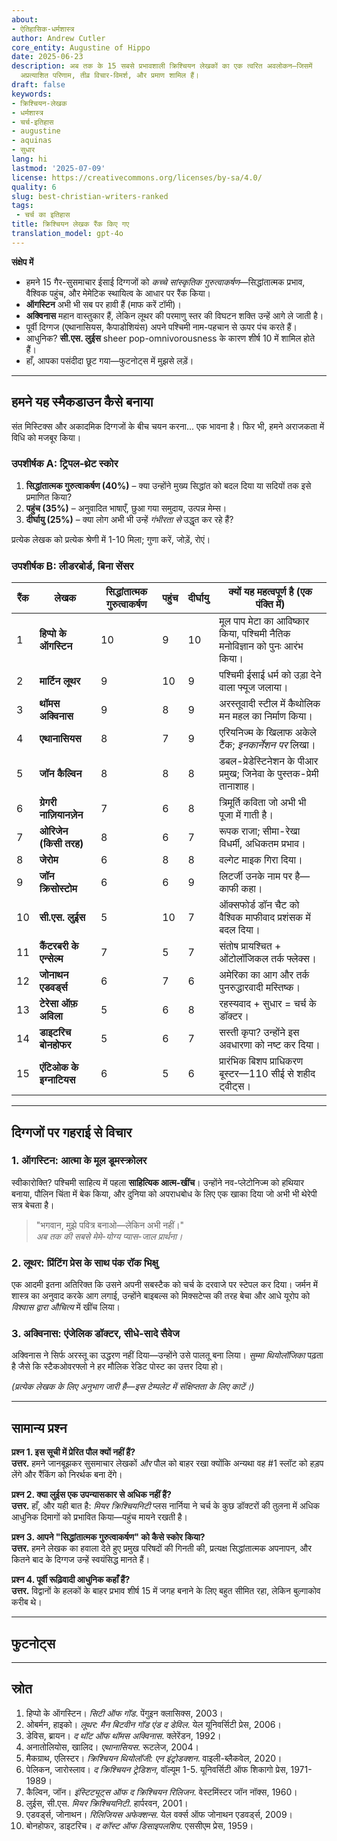 ```yaml
---
about:
- ऐतिहासिक-धर्मशास्त्र
author: Andrew Cutler
core_entity: Augustine of Hippo
date: 2025-06-23
description: अब तक के 15 सबसे प्रभावशाली क्रिश्चियन लेखकों का एक त्वरित अवलोकन—जिसमें
  अप्रत्याशित परिणाम, तीव्र विचार-विमर्श, और प्रमाण शामिल हैं।
draft: false
keywords:
- क्रिश्चियन-लेखक
- धर्मशास्त्र
- चर्च-इतिहास
- augustine
- aquinas
- सुधार
lang: hi
lastmod: '2025-07-09'
license: https://creativecommons.org/licenses/by-sa/4.0/
quality: 6
slug: best-christian-writers-ranked
tags:
 - चर्च का इतिहास
title: क्रिश्चियन लेखक रैंक किए गए
translation_model: gpt-4o
---
```


**संक्षेप में**

- हमने 15 गैर-सुसमाचार ईसाई दिग्गजों को *कच्चे सांस्कृतिक गुरुत्वाकर्षण*—सिद्धांतात्मक प्रभाव, वैश्विक पहुंच, और मेमेटिक स्थायित्व के आधार पर रैंक किया।
- **ऑगस्टिन** अभी भी सब पर हावी हैं (माफ करें टॉमी)।
- **अक्विनास** महान वास्तुकार हैं, लेकिन लूथर की परमाणु स्तर की विघटन शक्ति उन्हें आगे ले जाती है।
- पूर्वी दिग्गज (एथानासियस, कैपाडोशियंस) अपने पश्चिमी नाम-पहचान से ऊपर पंच करते हैं।
- आधुनिक? **सी.एस. लुईस** sheer pop-omnivorousness के कारण शीर्ष 10 में शामिल होते हैं।
- हाँ, आपका पसंदीदा छूट गया—फुटनोट्स में मुझसे लड़ें।

---

## हमने यह स्मैकडाउन कैसे बनाया

संत मिस्टिक्स और अकादमिक दिग्गजों के बीच चयन करना... एक भावना है। फिर भी, हमने अराजकता में विधि को मजबूर किया।

### उपशीर्षक A: ट्रिपल-थ्रेट स्कोर

1. **सिद्धांतात्मक गुरुत्वाकर्षण (40%)** – क्या उन्होंने मुख्य सिद्धांत को बदल दिया या सदियों तक इसे प्रमाणित किया?  
2. **पहुंच (35%)** – अनुवादित भाषाएँ, छुआ गया समुदाय, उत्पन्न मेम्स।  
3. **दीर्घायु (25%)** – क्या लोग अभी भी उन्हें *गंभीरता से* उद्धृत कर रहे हैं?  

प्रत्येक लेखक को प्रत्येक श्रेणी में 1-10 मिला; गुणा करें, जोड़ें, रोएं।

### उपशीर्षक B: लीडरबोर्ड, बिना सेंसर

| रैंक | लेखक | सिद्धांतात्मक गुरुत्वाकर्षण | पहुंच | दीर्घायु | क्यों यह महत्वपूर्ण है (एक पंक्ति में) |
|------|--------|-------------------|-------|-----------|----------------------------|
| 1 | **हिप्पो के ऑगस्टिन** | 10 | 9 | 10 | मूल पाप मेटा का आविष्कार किया, पश्चिमी नैतिक मनोविज्ञान को पुनः आरंभ किया। |
| 2 | **मार्टिन लूथर** | 9 | 10 | 9 | पश्चिमी ईसाई धर्म को उड़ा देने वाला फ्यूज जलाया। |
| 3 | **थॉमस अक्विनास** | 9 | 8 | 9 | अरस्तूवादी स्टील में कैथोलिक मन महल का निर्माण किया। |
| 4 | **एथानासियस** | 8 | 7 | 9 | एरियनिज्म के खिलाफ अकेले टैंक; *इनकार्नेशन पर* लिखा। |
| 5 | **जॉन कैल्विन** | 8 | 8 | 8 | डबल-प्रेडेस्टिनेशन के पीआर प्रमुख; जिनेवा के पुस्तक-प्रेमी तानाशाह। |
| 6 | **ग्रेगरी नाज़ियानज़ेन** | 7 | 6 | 8 | त्रिमूर्ति कविता जो अभी भी पूजा में गाती है। |
| 7 | **ओरिजेन (किसी तरह)** | 8 | 6 | 7 | रूपक राजा; सीमा-रेखा विधर्मी, अधिकतम प्रभाव। |
| 8 | **जेरोम** | 6 | 8 | 8 | वल्गेट माइक गिरा दिया। |
| 9 | **जॉन क्रिसोस्टोम** | 6 | 6 | 9 | लिटर्जी उनके नाम पर है—काफी कहा। |
| 10 | **सी.एस. लुईस** | 5 | 10 | 7 | ऑक्सफोर्ड डॉन चैट को वैश्विक माफीवाद प्रशंसक में बदल दिया। |
| 11 | **कैंटरबरी के एन्सेल्म** | 7 | 5 | 7 | संतोष प्रायश्चित + ओंटोलॉजिकल तर्क फ्लेक्स। |
| 12 | **जोनाथन एडवर्ड्स** | 6 | 7 | 6 | अमेरिका का आग और तर्क पुनरुद्धारवादी मस्तिष्क। |
| 13 | **टेरेसा ऑफ़ अविला** | 5 | 6 | 8 | रहस्यवाद + सुधार = चर्च के डॉक्टर। |
| 14 | **डाइटरिच बोनहोफर** | 5 | 6 | 7 | सस्ती कृपा? उन्होंने इस अवधारणा को नष्ट कर दिया। |
| 15 | **एंटिओक के इग्नाटियस** | 6 | 5 | 6 | प्रारंभिक बिशप प्राधिकरण बूस्टर—110 सीई से शहीद ट्वीट्स। |

---

## दिग्गजों पर गहराई से विचार

### 1. ऑगस्टिन: आत्मा के मूल डूमस्क्रोलर

स्वीकारोक्ति? पश्चिमी साहित्य में पहला **साहित्यिक आत्म-खींच**। उन्होंने नव-प्लेटोनिज्म को हथियार बनाया, पौलिन चिंता में बेक किया, और दुनिया को अपराधबोध के लिए एक खाका दिया जो अभी भी थेरेपी सत्र बेचता है।

> "भगवान, मुझे पवित्र बनाओ—लेकिन अभी नहीं।"  
> *अब तक की सबसे मेमे-योग्य प्यास-जाल प्रार्थना।*

### 2. लूथर: प्रिंटिंग प्रेस के साथ पंक रॉक भिक्षु

एक आदमी इतना अतिरिक्त कि उसने अपनी सबस्टैक को चर्च के दरवाजे पर स्टेपल कर दिया। जर्मन में शास्त्र का अनुवाद करके आग लगाई, उन्होंने बाइबल्स को मिक्सटेप्स की तरह बेचा और आधे यूरोप को *विश्वास द्वारा औचित्य* में खींच लिया।

### 3. अक्विनास: एंजेलिक डॉक्टर, सीधे-सादे सैवेज

अक्विनास ने सिर्फ अरस्तू का उद्धरण नहीं दिया—उन्होंने उसे पालतू बना लिया। *सुम्मा थियोलॉजिका* पढ़ता है जैसे कि स्टैकओवरफ्लो ने हर मौलिक रेडिट पोस्ट का उत्तर दिया हो।

*(प्रत्येक लेखक के लिए अनुभाग जारी है—इस टेम्पलेट में संक्षिप्तता के लिए काटें।)*

---

## सामान्य प्रश्न

**प्रश्न 1. इस सूची में प्रेरित पौल क्यों नहीं हैं?**  
**उत्तर.** हमने जानबूझकर सुसमाचार लेखकों *और* पौल को बाहर रखा क्योंकि अन्यथा वह #1 स्लॉट को हड़प लेंगे और रैंकिंग को निरर्थक बना देंगे।

**प्रश्न 2. क्या लुईस एक उपन्यासकार से अधिक नहीं हैं?**  
**उत्तर.** हाँ, और यही बात है: *मियर क्रिश्चियनिटी* प्लस नार्निया ने चर्च के कुछ डॉक्टरों की तुलना में अधिक आधुनिक दिमागों को प्रभावित किया—पहुंच मायने रखती है।

**प्रश्न 3. आपने "सिद्धांतात्मक गुरुत्वाकर्षण" को कैसे स्कोर किया?**  
**उत्तर.** हमने लेखक का हवाला देते हुए प्रमुख परिषदों की गिनती की, प्रत्यक्ष सिद्धांतात्मक अपनापन, और कितने बाद के दिग्गज उन्हें स्वयंसिद्ध मानते हैं।

**प्रश्न 4. पूर्वी रूढ़िवादी आधुनिक कहाँ हैं?**  
**उत्तर.** विद्वानों के हलकों के बाहर प्रभाव शीर्ष 15 में जगह बनाने के लिए बहुत सीमित रहा, लेकिन बुल्गाकोव करीब थे।

---

## फुटनोट्स

[^1]: ऑगस्टिन, *स्वीकारोक्ति*, अनुवाद. हेनरी चाडविक, ऑक्सफोर्ड यूनिवर्सिटी प्रेस, 1991।  
[^2]: लूथर, *एक ईसाई की स्वतंत्रता पर*, 1520; आधुनिक संस्करण. फोर्ट्रेस, 2003।  
[^3]: अक्विनास, *सुम्मा थियोलॉजिका*, Ia-IIae, q.1-5, बेंजिगर ब्रदर्स, 1947।

---

## स्रोत

1. हिप्पो के ऑगस्टिन। *सिटी ऑफ गॉड*. पेंगुइन क्लासिक्स, 2003। 
2. ओबर्मन, हाइको। *लूथर: मैन बिटवीन गॉड एंड द डेविल*. येल यूनिवर्सिटी प्रेस, 2006। 
3. डेविस, ब्रायन। *द थॉट ऑफ थॉमस अक्विनास*. क्लेरेंडन, 1992। 
4. अनातोलियोस, खालिद। *एथानासियस*. रूटलेज, 2004। 
5. मैकग्राथ, एलिस्टर। *क्रिश्चियन थियोलॉजी: एन इंट्रोडक्शन*. वाइली-ब्लैकवेल, 2020। 
6. पेलिकन, जारोस्लाव। *द क्रिश्चियन ट्रेडिशन*, वॉल्यूम 1-5. यूनिवर्सिटी ऑफ शिकागो प्रेस, 1971-1989। 
7. कैल्विन, जॉन। *इंस्टिट्यूट्स ऑफ द क्रिश्चियन रिलिजन*. वेस्टमिंस्टर जॉन नॉक्स, 1960। 
8. लुईस, सी.एस. *मियर क्रिश्चियनिटी*. हार्परवन, 2001। 
9. एडवर्ड्स, जोनाथन। *रिलिजियस अफेक्शन्स*. येल वर्क्स ऑफ जोनाथन एडवर्ड्स, 2009। 
10. बोनहोफर, डाइटरिच। *द कॉस्ट ऑफ डिसाइपलशिप*. एससीएम प्रेस, 1959।